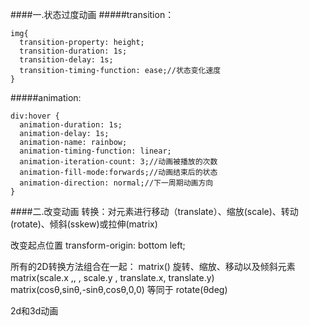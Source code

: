 ####一.状态过度动画
#####transition：

    img{
      transition-property: height;
      transition-duration: 1s;
      transition-delay: 1s;
      transition-timing-function: ease;//状态变化速度
    }

#####animation:

    div:hover {
      animation-duration: 1s;
      animation-delay: 1s;
      animation-name: rainbow;
      animation-timing-function: linear;
      animation-iteration-count: 3;//动画被播放的次数
      animation-fill-mode:forwards;//动画结束后的状态
      animation-direction: normal;//下一周期动画方向
    }

####二.改变动画
转换：对元素进行移动（translate）、缩放(scale)、转动(rotate)、倾斜(sskew)或拉伸(matrix)

改变起点位置 transform-origin: bottom left;

所有的2D转换方法组合在一起： matrix()  旋转、缩放、移动以及倾斜元素
matrix(scale.x ,, , scale.y , translate.x, translate.y)     
matrix(cosθ,sinθ,-sinθ,cosθ,0,0) 等同于 rotate(θdeg)

2d和3d动画
